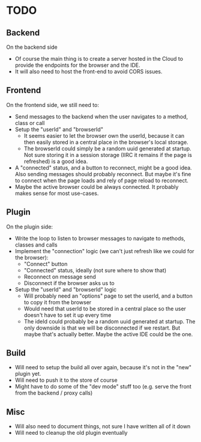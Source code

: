 # TODO
## Backend
On the backend side
- Of course the main thing is to create a server hosted in the Cloud to provide the endpoints
for the browser and the IDE.
- It will also need to host the front-end to avoid CORS issues.

## Frontend
On the frontend side, we still need to:
- Send messages to the backend when the user navigates to a method, class or call
- Setup the "userId" and "browserId"
  - It seems easier to let the browser own the userId, because it can then easily stored in a central place
    in the browser's local storage.
  - The browserId could simply be a random uuid generated at startup. Not sure storing it in a session storage
    (IIRC it remains if the page is refreshed) is a good idea.
- A "connected" status, and a button to reconnect, might be a good idea. Also sending messages should probably
  reconnect. But maybe it's fine to connect when the page loads and rely of page reload to reconnect.
- Maybe the active browser could be always connected. It probably makes sense for most use-cases.

## Plugin
On the plugin side:
- Write the loop to listen to browser messages to navigate to methods, classes and calls
- Implement the "connection" logic (we can't just refresh like we could for the browser):
  - "Connect" button
  - "Connected" status, ideally (not sure where to show that)
  - Reconnect on message send
  - Disconnect if the browser asks us to
- Setup the "userId" and "browserId" logic
  - Will probably need an "options" page to set the userId, and a button to copy it from the browser
  - Would need that userId to be stored in a central place so the user doesn't have to set it up every time
  - The ideId could probably be a random uuid generated at startup. The only downside is that we will be
    disconnected if we restart. But maybe that's actually better. Maybe the active IDE could be the one.

## Build
- Will need to setup the build all over again, because it's not in the "new" plugin yet.
- Will need to push it to the store of course
- Might have to do some of the "dev mode" stuff too (e.g. serve the front from the backend / proxy calls)

## Misc
- Will also need to document things, not sure I have written all of it down
- Will need to cleanup the old plugin eventually